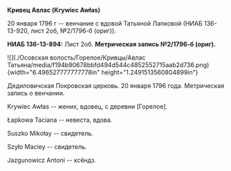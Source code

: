 **Кривец Авлас (Krywiec Awłas)**

20 января 1796 г -- венчание с вдовой Татьяной Лапковой (НИАБ
136-13-920, лист 2об, №2/1796-б (ориг)).

**НИАБ 136-13-894:** Лист 2об. **Метрическая запись №2/1796-б (ориг).**

![](./Осовская волость/Горелое/Кривцы/Авлас Татьяна/media/f194b90678bbfd494d544c4852552715aab2d736.png){width="6.496527777777778in"
height="1.2491513560804899in"}

Дедиловичская Покровская церковь. 20 января 1796 года. Метрическая
запись о венчании.

Krywiec Awłas -- жених, вдовец, с деревни \[Горелое\].

Łapkowa Taciana -- невеста, вдова.

Suszko Mikołay -- свидетель.

Szyło Maciey -- свидетель.

Jazgunowicz Antoni -- ксёндз.
